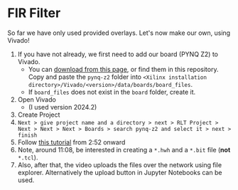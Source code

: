 #  FIR Filter

So far we have only used provided overlays. Let's now make our own, using Vivado!

1. If you have not already, we first need to add our board (PYNQ Z2) to Vivado.
    - You can [download from this page](https://www.tulembedded.com/FPGA/ProductsPYNQ-Z2.html#:~:text=Z2%20Board%20File), or find them in this repository. Copy and paste the `pynq-z2` folder into `<Xilinx installation directory>/Vivado/<version>/data/boards/board_files`. 
    - If `board_files` does not exist in the `board` folder, create it.
1. Open Vivado
    - (I used version 2024.2)
1. Create Project
1. `Next > give project name and a directory > next > RLT Project > Next > Next > Next > Boards > search pynq-z2 and select it > next > finish`
1. Follow [this tutorial](https://youtu.be/PwG037LuNvA?si=rXmCiVVOlwD1N3on&t=173) from 2:52 onward
1. Note, around 11:08, be interested in creating a `*.hwh` and a `*.bit` file (**not** `*.tcl`).
1. Also, after that, the video uploads the files over the network using file explorer. Alternatively the upload button in Jupyter Notebooks can be used.

